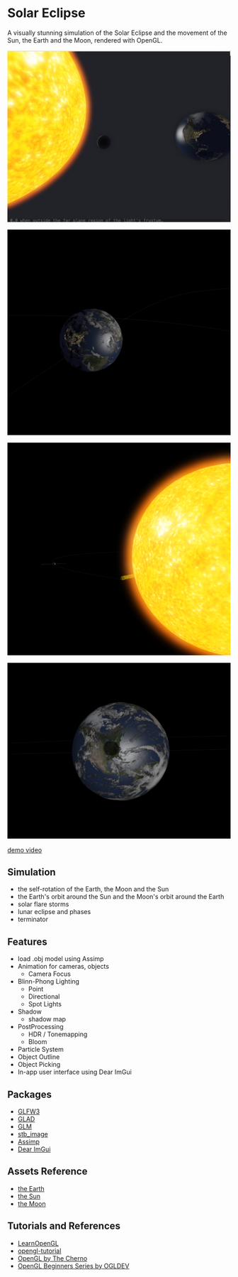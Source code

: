 # Solar Eclipse

A visually stunning simulation of the Solar Eclipse and the movement of the Sun, the Earth and the Moon, rendered with OpenGL.

![1](/assets/1.jpg)

![3](/assets/3.png)

![4](/assets/4.png)

![5](/assets/5.png)

[demo video](https://youtu.be/_d7pxzLYDqM?si=6LLu_GMGIJ3vC-_X)

## Simulation

- the self-rotation of the Earth, the Moon and the Sun 
- the Earth's orbit around the Sun and the Moon's orbit around the Earth
- solar flare storms
- lunar eclipse and phases
- terminator

## Features

- load .obj model using Assimp
- Animation for cameras, objects
  - Camera Focus
- Blinn-Phong Lighting
  - Point
  - Directional
  - Spot Lights
- Shadow
  - shadow map
- PostProcessing
  - HDR / Tonemapping
  - Bloom
- Particle System
- Object Outline
- Object Picking
- In-app user interface using Dear ImGui

## Packages

- [GLFW3](https://github.com/glfw/glfw)
- [GLAD](https://github.com/Dav1dde/glad)
- [GLM](https://github.com/g-truc/glm)
- [stb_image](https://github.com/nothings/stb/blob/master/stb_image.h)
- [Assimp](https://github.com/assimp/assimp)
- [Dear ImGui](https://github.com/ocornut/imgui)

## Assets Reference

- [the Earth](https://skfb.ly/6yuSN)
- [the Sun](https://skfb.ly/6yGSx)
- [the Moon](https://skfb.ly/6s9oz)

## Tutorials and References

- [LearnOpenGL](https://learnopengl.com/)
- [opengl-tutorial](https://www.opengl-tutorial.org/)
- [OpenGL by The Cherno](https://www.youtube.com/watch?v=W3gAzLwfIP0&list=PLlrATfBNZ98foTJPJ_Ev03o2oq3-GGOS2&ab_channel=TheCherno)
- [OpenGL Beginners Series by OGLDEV](https://www.youtube.com/watch?v=sP_kiODC25Q&t=622s&ab_channel=OGLDEV)


